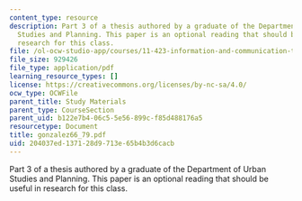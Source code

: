 ```yaml
---
content_type: resource
description: Part 3 of a thesis authored by a graduate of the Department of Urban
  Studies and Planning. This paper is an optional reading that should be useful in
  research for this class.
file: /ol-ocw-studio-app/courses/11-423-information-and-communication-technologies-in-community-development-spring-2004/204037ed137128d9713e65b4b3d6cacb_gonzalez66_79.pdf
file_size: 929426
file_type: application/pdf
learning_resource_types: []
license: https://creativecommons.org/licenses/by-nc-sa/4.0/
ocw_type: OCWFile
parent_title: Study Materials
parent_type: CourseSection
parent_uid: b122e7b4-06c5-5e56-899c-f85d488176a5
resourcetype: Document
title: gonzalez66_79.pdf
uid: 204037ed-1371-28d9-713e-65b4b3d6cacb
---
```

Part 3 of a thesis authored by a graduate of the Department of Urban Studies and Planning. This paper is an optional reading that should be useful in research for this class.